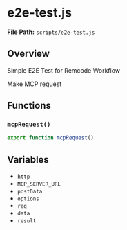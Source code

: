 # e2e-test.js

**File Path:** `scripts/e2e-test.js`

## Overview

Simple E2E Test for Remcode Workflow

Make MCP request

## Functions

### `mcpRequest()`

```typescript
export function mcpRequest()
```

## Variables

- `http`
- `MCP_SERVER_URL`
- `postData`
- `options`
- `req`
- `data`
- `result`

